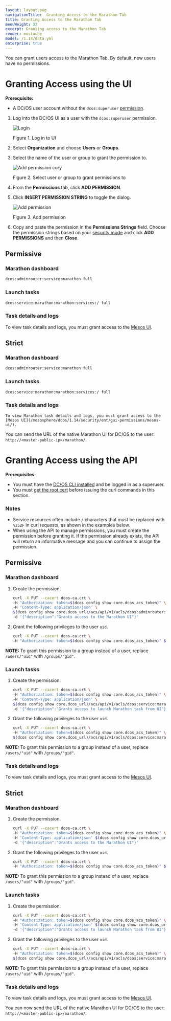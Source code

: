 ```yaml
---
layout: layout.pug
navigationTitle:  Granting Access to the Marathon Tab
title: Granting Access to the Marathon Tab
menuWeight: 32
excerpt: Granting access to the Marathon Tab
render: mustache
model: /1.14/data.yml
enterprise: true
---
```

<!-- The source repository for this topic is https://github.com/dcos/dcos-docs-site -->


You can grant users access to the Marathon Tab. By default, new users have no permissions.

# <a name="services-access-via-ui"></a>Granting Access using the UI

**Prerequisite:**

- A DC/OS user account without the `dcos:superuser` [permission](/mesosphere/dcos/1.14/security/ent/users-groups/).

1.  Log into the DC/OS UI as a user with the `dcos:superuser` permission.

    ![Login](/mesosphere/dcos/1.14/img/LOGIN-EE-Modal_View-1_12.png)

    Figure 1. Log in to UI

1.  Select **Organization** and choose **Users** or **Groups**.

1.  Select the name of the user or group to grant the permission to.

    ![Add permission cory](/mesosphere/dcos/1.14/img/GUI-Organization-Users-List_View-1_12.png)

    Figure 2. Select user or group to grant permissions to


1.  From the **Permissions** tab, click **ADD PERMISSION**.

1.  Click **INSERT PERMISSION STRING** to toggle the dialog.

    ![Add permission](/mesosphere/dcos/1.14/img/services-tab-user3.png)

    Figure 3. Add permission 


1.  Copy and paste the permission in the **Permissions Strings** field. Choose the permission strings based on your [security mode](/mesosphere/dcos/1.14/security/ent/#security-modes) and click **ADD PERMISSIONS** and then **Close**.

## Permissive

### Marathon dashboard

  ```bash
  dcos:adminrouter:service:marathon full
  ```

### Launch tasks

  ```bash
  dcos:service:marathon:marathon:services:/ full
  ```

### Task details and logs
  To view task details and logs, you must grant access to the [Mesos UI](/mesosphere/dcos/1.14/security/ent/gui-permissions/mesos-ui/).   

## Strict

### Marathon dashboard

```bash
dcos:adminrouter:service:marathon full
```

### Launch tasks

```bash
dcos:service:marathon:marathon:services:/ full
```

### Task details and logs
    To view Marathon task details and logs, you must grant access to the [Mesos UI](/mesosphere/dcos/1.14/security/ent/gui-permissions/mesos-ui/).

You can send the URL of the native Marathon UI for DC/OS to the user: `http://<master-public-ip>/marathon/`.

# <a name="services-access-via-api"></a>Granting Access using the API

**Prerequisites:**

- You must have the [DC/OS CLI installed](/mesosphere/dcos/1.14/cli/install/) and be logged in as a superuser.
- You must [get the root cert](/mesosphere/dcos/1.14/security/ent/tls-ssl/get-cert/) before issuing the curl commands in this section.

### Notes

- Service resources often include `/` characters that must be replaced with `%252F` in curl requests, as shown in the examples below.
- When using the API to manage permissions, you must create the permission before granting it. If the permission already exists, the API will return an informative message and you can continue to assign the permission.


## Permissive

### Marathon dashboard

1.  Create the permission.

    ```bash
    curl -X PUT --cacert dcos-ca.crt \
    -H "Authorization: token=$(dcos config show core.dcos_acs_token)" \
    -H 'Content-Type: application/json' \
    $(dcos config show core.dcos_url)/acs/api/v1/acls/dcos:adminrouter:service:marathon \
    -d '{"description":"Grants access to the Marathon UI"}'
    ```

1.  Grant the following privileges to the user `uid`.

    ```bash
    curl -X PUT --cacert dcos-ca.crt \
    -H "Authorization: token=$(dcos config show core.dcos_acs_token)" $(dcos config show core.dcos_url)/acs/api/v1/acls/dcos:adminrouter:service:marathon/users/<uid>/full
    ```

<p class="message--note"><strong>NOTE: </strong>To grant this permission to a group instead of a user, replace <code>/users/"uid"</code> with <code>/groups/"gid"</code>.</p>


### Launch tasks


1.  Create the permission.

    ```bash
    curl -X PUT --cacert dcos-ca.crt \
    -H "Authorization: token=$(dcos config show core.dcos_acs_token)" \
    -H 'Content-Type: application/json' \
    $(dcos config show core.dcos_url)/acs/api/v1/acls/dcos:service:marathon:marathon:services:%252F \
    -d '{"description":"Grants access to launch Marathon task from UI"}'
    ```

1.  Grant the following privileges to the user `uid`.

    ```bash
    curl -X PUT --cacert dcos-ca.crt \
    -H "Authorization: token=$(dcos config show core.dcos_acs_token)" \
    $(dcos config show core.dcos_url)/acs/api/v1/acls/dcos:service:marathon:marathon:services:%252F/full
    ```

<p class="message--note"><strong>NOTE: </strong>To grant this permission to a group instead of a user, replace <code>/users/"uid"</code> with <code>/groups/"gid"</code>.</p>



### Task details and logs
To view task details and logs, you must grant access to the [Mesos UI](/mesosphere/dcos/1.14/security/ent/gui-permissions/mesos-ui/).

## Strict

### Marathon dashboard

1.  Create the permission.

    ```bash
    curl -X PUT --cacert dcos-ca.crt \
    -H "Authorization: token=$(dcos config show core.dcos_acs_token)" \
    -H 'Content-Type: application/json' $(dcos config show core.dcos_url)/acs/api/v1/acls/dcos:adminrouter:service:marathon \
    -d '{"description":"Grants access to the Marathon UI"}'
    ```

1.  Grant the following privileges to the user `uid`.

    ```bash
    curl -X PUT --cacert dcos-ca.crt \
    -H "Authorization: token=$(dcos config show core.dcos_acs_token)" $(dcos config show core.dcos_url)/acs/api/v1/acls/dcos:adminrouter:service:marathon/users/<uid>/full
    ```

<p class="message--note"><strong>NOTE: </strong>To grant this permission to a group instead of a user, replace <code>/users/"uid"</code> with <code>/groups/"gid"</code>.</p>


### Launch tasks


1.  Create the permission.

    ```bash
    curl -X PUT --cacert dcos-ca.crt \
    -H "Authorization: token=$(dcos config show core.dcos_acs_token)" \
    -H 'Content-Type: application/json' $(dcos config show core.dcos_url)/acs/api/v1/acls/dcos:service:marathon:marathon:services:%252F \
    -d '{"description":"Grants access to launch Marathon task from UI"}'
    ```

1.  Grant the following privileges to the user `uid`.

    ```bash
    curl -X PUT --cacert dcos-ca.crt \
    -H "Authorization: token=$(dcos config show core.dcos_acs_token)" \
    $(dcos config show core.dcos_url)/acs/api/v1/acls/dcos:service:marathon:marathon:services:%252F/full
    ```

<p class="message--note"><strong>NOTE: </strong>To grant this permission to a group instead of a user, replace <code>/users/"uid"</code> with <code>/groups/"gid"</code>.</p>


### Task details and logs
To view task details and logs, you must grant access to the [Mesos UI](/mesosphere/dcos/1.14/security/ent/gui-permissions/mesos-ui/).

You can now send the URL of the native Marathon UI for DC/OS to the user: `http://<master-public-ip>/marathon/`.
